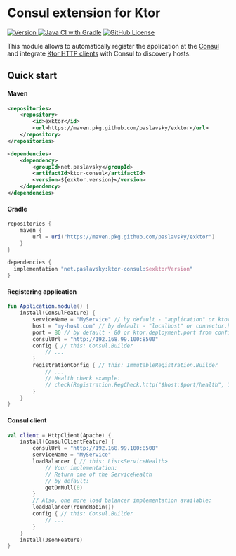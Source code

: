 # Consul extension for Ktor
[ ![Version](https://img.shields.io/badge/Version-1.6.7-blue.svg?style=flat&logo=apachemaven) ](https://github.com/paslavsky/exktor/releases/tag/1.6.7)
[![Java CI with Gradle](https://github.com/paslavsky/exktor/actions/workflows/gradle.yml/badge.svg)](https://github.com/paslavsky/exktor/actions/workflows/gradle.yml)
[![GitHub License](https://img.shields.io/badge/license-Apache%20License%202.0-blue.svg?style=flat)](http://www.apache.org/licenses/LICENSE-2.0)

This module allows to automatically register the application at the [Consul](https://www.consul.io/) and 
integrate [Ktor HTTP clients](https://ktor.io/clients/) with Consul to discovery hosts.

## Quick start
#### Maven
```xml
<repositories>
    <repository>
        <id>exktor</id>
        <url>https://maven.pkg.github.com/paslavsky/exktor</url>
    </repository>
</repositories>

<dependencies>
    <dependency>
        <groupId>net.paslavsky</groupId>
        <artifactId>ktor-consul</artifactId>
        <version>${exktor.version}</version>
    </dependency>
</dependencies>
```

#### Gradle
```groovy
repositories {
    maven {
        url = uri("https://maven.pkg.github.com/paslavsky/exktor")
    }
}

dependencies {
  implementation "net.paslavsky:ktor-consul:$exktorVersion"
}
```

#### Registering application
```kotlin
fun Application.module() {
    install(ConsulFeature) {
        serviceName = "MyService" // by default - "application" or ktor.application.id from config file
        host = "my-host.com" // by default - "localhost" or connector.host
        port = 80 // by default - 80 or ktor.deployment.port from config file
        consulUrl = "http://192.168.99.100:8500"
        config { // this: Consul.Builder
            // ...
        }
        registrationConfig { // this: ImmutableRegistration.Builder
            // ...
            // Health check example:
            // check(Registration.RegCheck.http("$host:$port/health", 120))
        }
    }
}
```

#### Consul client
```kotlin
val client = HttpClient(Apache) {
    install(ConsulClientFeature) {
        consulUrl = "http://192.168.99.100:8500"
        serviceName = "MyService"
        loadBalancer { // this: List<ServiceHealth>
            // Your implementation:
            // Return one of the ServiceHealth
            // by default:
            getOrNull(0)
        }
        // Also, one more load balancer implementation available:
        loadBalancer(roundRobin())
        config { // this: Consul.Builder
            // ...
        }
    }
    install(JsonFeature)
}
```